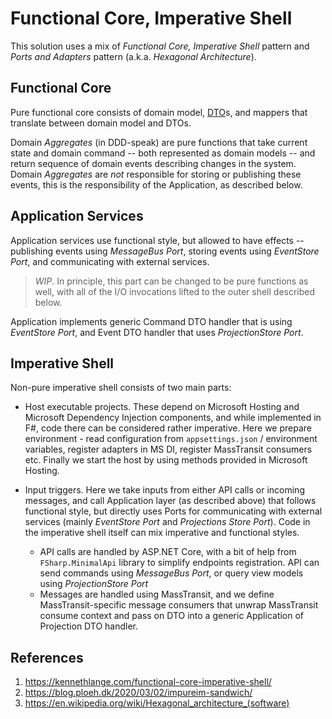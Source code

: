# Functional Core, Imperative Shell

This solution uses a mix of *Functional Core, Imperative Shell* pattern and
*Ports and Adapters* pattern (a.k.a. *Hexagonal Architecture*).

## Functional Core

Pure functional core consists of domain model, [DTO](./dto.md)s, and mappers
that translate between domain model and DTOs.

Domain *Aggregates* (in DDD-speak) are pure functions that take current state
and domain command -- both represented as domain models -- and return sequence
of domain events describing changes in the system. Domain *Aggregates* are *not*
responsible for storing or publishing these events, this is the responsibility
of the Application, as described below.

## Application Services

Application services use functional style, but allowed to have effects --
publishing events using *MessageBus Port*, storing events using
*EventStore Port*, and communicating with external services.

> *WIP*. In principle, this part can be changed to be pure functions as well,
> with all of the I/O invocations lifted to the outer shell described below.

Application implements generic Command DTO handler that is using
*EventStore Port*, and Event DTO handler that uses *ProjectionStore Port*.

## Imperative Shell

Non-pure imperative shell consists of two main parts:

* Host executable projects. These depend on Microsoft Hosting and Microsoft
  Dependency Injection components, and while implemented in F#, code there
  can be considered rather imperative. Here we prepare environment - read
  configuration from `appsettings.json` / environment variables, register
  adapters in MS DI, register MassTransit consumers etc. Finally we start
  the host by using methods provided in Microsoft Hosting.

* Input triggers. Here we take inputs from either API calls or incoming
  messages, and call Application layer (as described above) that
  follows functional style, but directly uses Ports for communicating with
  external services (mainly *EventStore Port* and *Projections Store Port*).
  Code in the imperative shell itself can mix imperative and functional styles.
  * API calls are handled by ASP.NET Core, with a bit of help from
    `FSharp.MinimalApi` library to simplify endpoints registration.
    API can send commands using *MessageBus Port*, or query view models
    using *ProjectionStore Port*
  * Messages are handled using MassTransit, and we define MassTransit-specific
    message consumers that unwrap MassTransit consume context and pass on DTO
    into a generic Application of Projection DTO handler.

## References

1. <https://kennethlange.com/functional-core-imperative-shell/>
2. <https://blog.ploeh.dk/2020/03/02/impureim-sandwich/>
3. <https://en.wikipedia.org/wiki/Hexagonal_architecture_(software)>
